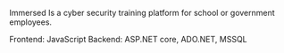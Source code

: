 Immersed Is a cyber security training platform for school or government employees. 

Frontend: JavaScript
Backend: ASP.NET core, ADO.NET, MSSQL


